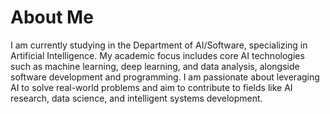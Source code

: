 # About Me

I am currently studying in the Department of AI/Software, specializing in Artificial Intelligence.
My academic focus includes core AI technologies such as machine learning, deep learning, and data analysis, alongside software development and programming. 
I am passionate about leveraging AI to solve real-world problems and aim to contribute to fields like AI research, data science, and intelligent systems development.
